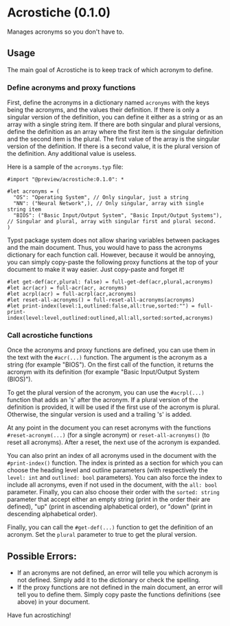 # Acrostiche (0.1.0)

Manages acronyms so you don't have to.

## Usage

The main goal of Acrostiche is to keep track of which acronym to define.

### Define acronyms and proxy functions
First, define the acronyms in a dictionary named `acronyms` with the keys being the acronyms, and the values their definition. If there is only a singular version of the definition, you can define it either as a string or as an array with a single string item. If there are both singular and plural versions, define the definition as an array where the first item is the singular definition and the second item is the plural.
The first value of the array is the singular version of the definition. If there is a second value, it is the plural version of the definition. Any additional value is useless.

Here is a sample of the `acronyms.typ` file:
```
#import "@preview/acrostiche:0.1.0": *

#let acronyms = (
  "OS": "Operating System", // Only singular, just a string
  "NN": ("Neural Network",), // Only singular, array with single string item
  "BIOS": ("Basic Input/Output System", "Basic Input/Output Systems"), // Singular and plural, array with singular first and plural second.
)
```
Typst package system does not allow sharing variables between packages and the main document.
Thus, you would have to pass the acronyms dictionary for each function call.
However, because it would be annoying, you can simply copy-paste the following proxy functions at the top of your document to make it way easier. Just copy-paste and forget it!

```
#let get-def(acr,plural: false) = full-get-def(acr,plural,acronyms)
#let acr(acr) = full-acr(acr, acronyms)
#let acrpl(acr) = full-acrpl(acr,acronyms)
#let reset-all-acronyms() = full-reset-all-acronyms(acronyms)
#let print-index(level:1,outlined:false,all:true,sorted:"") = full-print-index(level:level,outlined:outlined,all:all,sorted:sorted,acronyms)
```

### Call acrostiche functions
Once the acronyms and proxy functions are defined, you can use them in the text with the `#acr(...)` function. The argument is the acronym as a string (for example "BIOS"). On the first call of the function, it returns the acronym with its definition (for example "Basic Input/Output System (BIOS)").

To get the plural version of the acronym, you can use the `#acrpl(...)` function that adds an 's' after the acronym. If a plural version of the definition is provided, it will be used if the first use of the acronym is plural. Otherwise, the singular version is used and a trailing 's' is added.

At any point in the document you can reset acronyms with the functions `#reset-acronym(...)` (for a single acronym) or `reset-all-acronyms()` (to reset all acronyms). After a reset, the next use of the acronym is expanded.

You can also print an index of all acronyms used in the document with the `#print-index()` function. The index is printed as a section for which you can choose the heading level and outline parameters (with respectively the `level: int` and `outlined: bool` parameters). You can also force the index to include all acronyms, even if not used in the document, with the `all: bool` parameter. Finally, you can also choose their order with the `sorted: string` parameter that accept either an empty string (print in the order their are defined), "up" (print in ascending alphabetical order), or "down" (print in descending alphabetical order).

Finally, you can call the `#get-def(...)` function to get the definition of an acronym. Set the `plural` parameter to true to get the plural version.

## Possible Errors:

 * If an acronyms are not defined, an error will telle you which acronym is not defined. Simply add it to the dictionary or check the spelling.
 * If the proxy functions are not defined in the main document, an error will tell you to define them. Simply copy paste the functions definitions (see above) in your document.

Have fun acrostiching!

